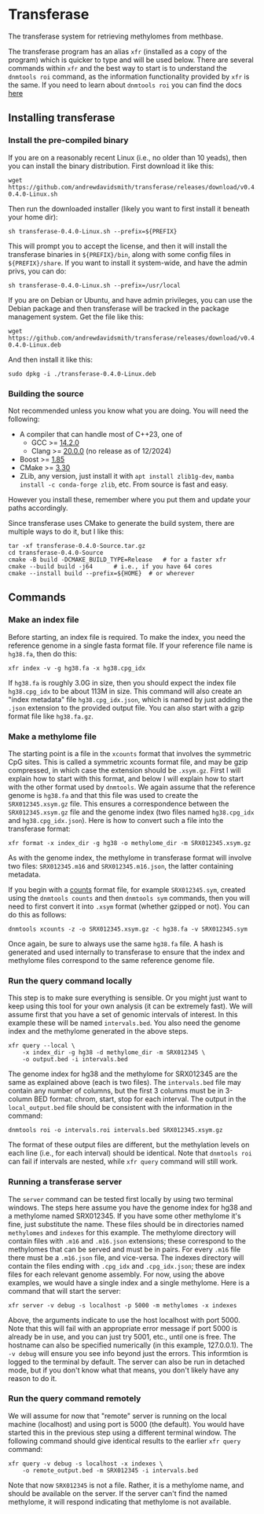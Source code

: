 # Transferase

The transferase system for retrieving methylomes from methbase.

The transferase program has an alias `xfr` (installed as a copy of the
program) which is quicker to type and will be used below. There are
several commands within `xfr` and the best way to start is to
understand the `dnmtools roi` command, as the information
functionality provided by `xfr` is the same. If you need to learn
about `dnmtools roi` you can find the docs
[here](https://dnmtools.readthedocs.io/en/latest/roi)

## Installing transferase

### Install the pre-compiled binary

If you are on a reasonably recent Linux (i.e., no older than 10
yeads), then you can install the binary distribution. First
download it like this:
```console
wget https://github.com/andrewdavidsmith/transferase/releases/download/v0.4.0/transferase-0.4.0-Linux.sh
```

Then run the downloaded installer (likely you want to first install it
beneath your home dir):
```console
sh transferase-0.4.0-Linux.sh --prefix=${PREFIX}
```

This will prompt you to accept the license, and then it will install
the transferase binaries in `${PREFIX}/bin`, along with some config files
in `${PREFIX}/share`. If you want to install it system-wide, and have
the admin privs, you can do:
```console
sh transferase-0.4.0-Linux.sh --prefix=/usr/local
```

If you are on Debian or Ubuntu, and have admin privileges, you can use
the Debian package and then transferase will be tracked in the package
management system.  Get the file like this:
```console
wget https://github.com/andrewdavidsmith/transferase/releases/download/v0.4.0/transferase-0.4.0-Linux.deb
```

And then install it like this:
```console
sudo dpkg -i ./transferase-0.4.0-Linux.deb
```

### Building the source

Not recommended unless you know what you are doing. You will need the
following:

* A compiler that can handle most of C++23, one of
  - GCC >= [14.2.0](https://gcc.gnu.org/pub/gcc/releases/gcc-14.2.0/gcc-14.2.0.tar.gz)
  - Clang >= [20.0.0](https://github.com/llvm/llvm-project.git) (no release as of 12/2024)
* Boost >= [1.85](https://archives.boost.io/release/${BOOST_VERSION}/source/boost_1_85.tar.bz2)
* CMake >= [3.30](https://github.com/Kitware/CMake/releases/download/v3.30.2/cmake-3.30.2.tar.gz)
* ZLib, any version, just install it with `apt install zlib1g-dev`,
  `mamba install -c conda-forge zlib`, etc. From source is fast and
  easy.

However you install these, remember where you put them and update your
paths accordingly.

Since transferase uses CMake to generate the build system, there are
multiple ways to do it, but I like this:
```shell
tar -xf transferase-0.4.0-Source.tar.gz
cd transferase-0.4.0-Source
cmake -B build -DCMAKE_BUILD_TYPE=Release   # for a faster xfr
cmake --build build -j64      # i.e., if you have 64 cores
cmake --install build --prefix=${HOME}  # or wherever
```

## Commands

### Make an index file

Before starting, an index file is required. To make the index, you
need the reference genome in a single fasta format file. If your
reference file name is `hg38.fa`, then do this:
```console
xfr index -v -g hg38.fa -x hg38.cpg_idx
```

If `hg38.fa` is roughly 3.0G in size, then you should expect the index
file `hg38.cpg_idx` to be about 113M in size. This command will also
create an "index metadata" file `hg38.cpg_idx.json`, which is named by
just adding the `.json` extension to the provided output file. You can
also start with a gzip format file like `hg38.fa.gz`.

### Make a methylome file

The starting point is a file in the `xcounts` format that involves the
symmetric CpG sites. This is called a symmetric xcounts format file,
and may be gzip compressed, in which case the extension should be
`.xsym.gz`. First I will explain how to start with this format, and
below I will explain how to start with the other format used by
`dnmtools`. We again assume that the reference genome is `hg38.fa` and
that this file was used to create the `SRX012345.xsym.gz` file. This
ensures a correspondence between the `SRX012345.xsym.gz` file and the
genome index (two files named `hg38.cpg_idx` and `hg38.cpg_idx.json`).
Here is how to convert such a file into the transferase format:
```console
xfr format -x index_dir -g hg38 -o methylome_dir -m SRX012345.xsym.gz
```
As with the genome index, the methylome in transferase format will
involve two files: `SRX012345.m16` and `SRX012345.m16.json`, the
latter containing metadata.

If you begin with a
[counts](https://dnmtools.readthedocs.io/en/latest/counts) format
file, for example `SRX012345.sym`, created using the `dnmtools counts`
and then `dnmtools sym` commands, then you will need to first convert
it into `.xsym` format (whether gzipped or not). You can do this as
follows:
```console
dnmtools xcounts -z -o SRX012345.xsym.gz -c hg38.fa -v SRX012345.sym
```

Once again, be sure to always use the same `hg38.fa` file.  A hash is
generated and used internally to transferase to ensure that the index
and methylome files correspond to the same reference genome file.

### Run the query command locally

This step is to make sure everything is sensible. Or you might just
want to keep using this tool for your own analysis (it can be
extremely fast). We will assume first that you have a set of genomic
intervals of interest. In this example these will be named
`intervals.bed`. You also need the genome index and the methylome
generated in the above steps.
```console
xfr query --local \
    -x index_dir -g hg38 -d methylome_dir -m SRX012345 \
    -o output.bed -i intervals.bed
```

The genome index for hg38 and the methylome for SRX012345 are the same
as explained above (each is two files). The `intervals.bed` file may
contain any number of columns, but the first 3 columns must be in
3-column BED format: chrom, start, stop for each interval.  The output
in the `local_output.bed` file should be consistent with the
information in the command:
```console
dnmtools roi -o intervals.roi intervals.bed SRX012345.xsym.gz
```

The format of these output files are different, but the methylation
levels on each line (i.e., for each interval) should be identical.
Note that `dnmtools roi` can fail if intervals are nested, while
`xfr query` command will still work.

### Running a transferase server

The `server` command can be tested first locally by using two terminal
windows. The steps here assume you have the genome index for hg38 and
a methylome named SRX012345. If you have some other methylome it's
fine, just substitute the name. These files should be in directories
named `methylomes` and `indexes` for this example. The methylome
directory will contain files with `.m16` and `.m16.json` extensions;
these correspond to the methylomes that can be served and must be in
pairs. For every `.m16` file there must be a `.m16.json` file, and
vice-versa. The indexes directory will contain the files ending with
`.cpg_idx` and `.cpg_idx.json`; these are index files for each
relevant genome assembly. For now, using the above examples, we would
have a single index and a single methylome. Here is a command that
will start the server:

```console
xfr server -v debug -s localhost -p 5000 -m methylomes -x indexes
```

Above, the arguments indicate to use the host localhost with
port 5000. Note that this will fail with an appropriate error message
if port 5000 is already be in use, and you can just try 5001, etc.,
until one is free. The hostname can also be specified numerically (in
this example, 127.0.0.1). The `-v debug` will ensure you see info
beyond just the errors. This informtion is logged to the terminal by
default. The server can also be run in detached mode, but if you don't
know what that means, you don't likely have any reason to do it.

### Run the query command remotely

We will assume for now that "remote" server is running on the local
machine (localhost) and using port is 5000 (the default). You would
have started this in the previous step using a different terminal
window. The following command should give identical results to the
earlier `xfr query` command:

```console
xfr query -v debug -s localhost -x indexes \
    -o remote_output.bed -m SRX012345 -i intervals.bed
```

Note that now `SRX012345` is not a file. Rather, it is a methylome
name, and should be available on the server. If the server can't find
the named methylome, it will respond indicating that methylome is not
available.
